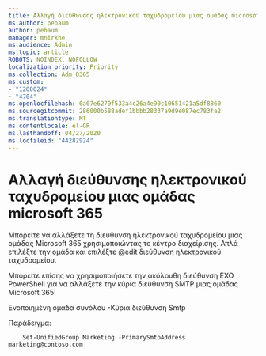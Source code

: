 ```yaml
---
title: Αλλαγή διεύθυνσης ηλεκτρονικού ταχυδρομείου μιας ομάδας microsoft 365
ms.author: pebaum
author: pebaum
manager: mnirkhe
ms.audience: Admin
ms.topic: article
ROBOTS: NOINDEX, NOFOLLOW
localization_priority: Priority
ms.collection: Adm_O365
ms.custom:
- "1200024"
- "4704"
ms.openlocfilehash: 0a07e6279f533a4c26a4e90c10651421a5df8860
ms.sourcegitcommit: 286000b588adef1bbbb28337a9d9e087ec783fa2
ms.translationtype: MT
ms.contentlocale: el-GR
ms.lasthandoff: 04/27/2020
ms.locfileid: "44282924"
---
```

# <a name="change-email-address-of-an-microsoft-365-group"></a>Αλλαγή διεύθυνσης ηλεκτρονικού ταχυδρομείου μιας ομάδας microsoft 365

Μπορείτε να αλλάξετε τη διεύθυνση ηλεκτρονικού ταχυδρομείου μιας ομάδας Microsoft 365 χρησιμοποιώντας το κέντρο διαχείρισης. Απλά επιλέξτε την ομάδα και επιλέξτε @edit διεύθυνση ηλεκτρονικού ταχυδρομείου.

Μπορείτε επίσης να χρησιμοποιήσετε την ακόλουθη διεύθυνση EXO PowerShell για να αλλάξετε την κύρια διεύθυνση SMTP μιας ομάδας Microsoft 365:

Ενοποιημένη ομάδα συνόλου <Group Name> -Κύρια διεύθυνση Smtp<new SMTP Address>

Παράδειγμα:

```
    Set-UnifiedGroup Marketing -PrimarySmtpAddress marketing@contoso.com
```
